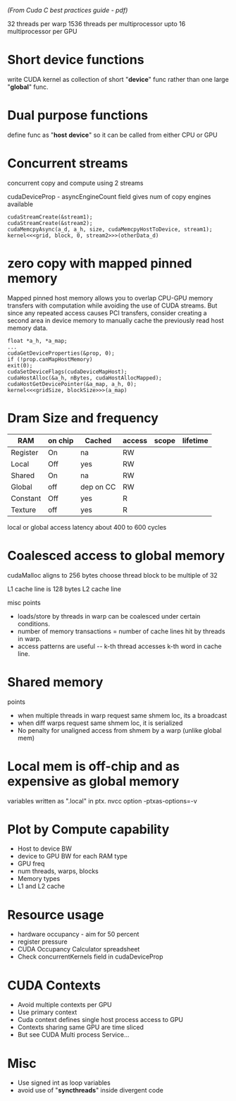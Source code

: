 
*(From Cuda C best practices guide - pdf)*

32 threads per warp
1536 threads per multiprocessor
upto 16 multiprocessor per GPU

# Short device functions

write CUDA kernel as collection of short "__device__" func
rather than one large "__global__" func.

# Dual purpose functions

define func as "__host__ __device__" so it can be called
from either CPU or GPU

# Concurrent streams

concurrent copy and compute using 2 streams

cudaDeviceProp - asyncEngineCount field gives num of copy engines available

```
cudaStreamCreate(&stream1);
cudaStreamCreate(&stream2);
cudaMemcpyAsync(a_d, a_h, size, cudaMemcpyHostToDevice, stream1);
kernel<<<grid, block, 0, stream2>>>(otherData_d)
```

# zero copy with mapped pinned memory

Mapped pinned host memory allows you to overlap CPU-GPU memory transfers with 
computation while avoiding the use of CUDA streams. But since any repeated 
access causes PCI transfers, consider creating a second area in device memory 
to manually cache the previously read host memory data.

```
float *a_h, *a_map;
...
cudaGetDeviceProperties(&prop, 0);
if (!prop.canMapHostMemory)
exit(0);
cudaSetDeviceFlags(cudaDeviceMapHost);
cudaHostAlloc(&a_h, nBytes, cudaHostAllocMapped);
cudaHostGetDevicePointer(&a_map, a_h, 0);
kernel<<<gridSize, blockSize>>>(a_map)
```

# Dram Size and frequency

|RAM  |  on chip |  Cached | access | scope | lifetime
|-----|----------|---------|-------|------|------|
|Register | On  | na | RW |
|Local | Off  | yes | RW |
|Shared | On  | na | RW |
|Global | off  | dep on CC | RW |
|Constant | Off  | yes | R |
|Texture | off  | yes | R |

local or global access latency about 400 to 600 cycles


# Coalesced access to global memory

cudaMalloc aligns to 256 bytes
choose thread block to be multiple of 32

L1 cache line is 128 bytes 
L2 cache line 

misc points
* loads/store by threads in warp can be coalesced under certain conditions.  
* number of memory transactions = number of cache lines hit by threads in warp.
* access patterns are useful -- k-th thread accesses k-th word in cache line.

# Shared memory

points
* when multiple threads in warp request same shmem loc, its a broadcast
* when diff warps request same shmem loc, it is serialized
* No penalty for unaligned access from shmem by a warp (unlike global mem)

# Local mem is off-chip and as expensive as global memory

variables written as ".local" in ptx.
nvcc option -ptxas-options=-v

# Plot by Compute capability

* Host to device BW
* device to GPU BW for each RAM type
* GPU freq
* num threads, warps, blocks
* Memory types
* L1 and L2 cache

# Resource usage

* hardware occupancy - aim for 50 percent
* register pressure
* CUDA Occupancy Calculator spreadsheet
* Check concurrentKernels field in cudaDeviceProp

# CUDA Contexts

* Avoid multiple contexts per GPU
* Use primary context
* Cuda context defines single host process access to GPU
* Contexts sharing same GPU are time sliced
* But see CUDA Multi process Service...

# Misc

* Use signed int as loop variables
* avoid use of "__syncthreads__" inside divergent code


